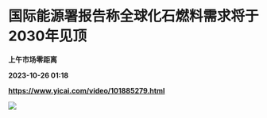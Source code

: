 # 国际能源署报告称全球化石燃料需求将于2030年见顶
**上午市场零距离**

**2023-10-26 01:18**

**https://www.yicai.com/video/101885279.html**

![](http://imgcdn.yicai.com/vms-new/2023/10/4f2816c7-7e5e-47ca-bc9d-8b6eb442af91_Tmi0.jpg)